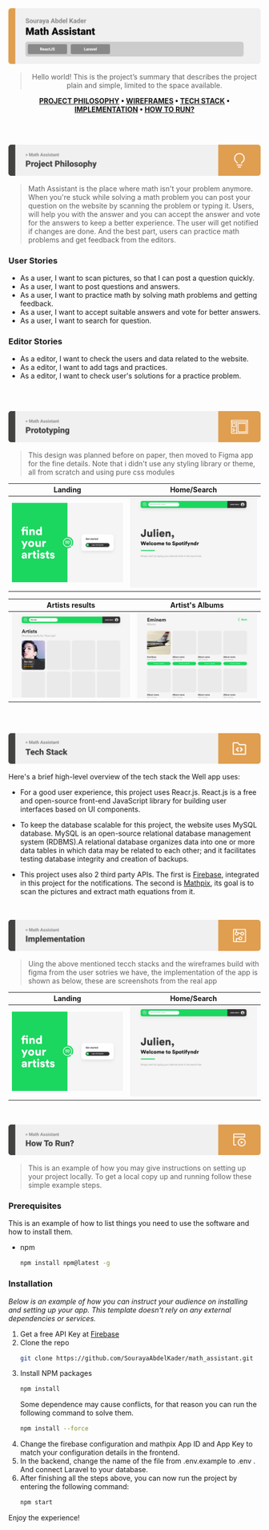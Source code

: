 <img src="./readme/title1.svg"/>

<div align="center">

> Hello world! This is the project’s summary that describes the project plain and simple, limited to the space available.

**[PROJECT PHILOSOPHY](https://github.com/julescript/well_app#-project-philosophy) • [WIREFRAMES](https://github.com/julescript/well_app#-wireframes) • [TECH STACK](https://github.com/julescript/well_app#-tech-stack) • [IMPLEMENTATION](https://github.com/julescript/well_app#-impplementation) • [HOW TO RUN?](https://github.com/julescript/well_app#-how-to-run)**

</div>

<br><br>

<img src="./readme/title2.svg"/>

> Math Assistant is the place where math isn't your problem anymore. When you're stuck while solving a math problem you can post your question on the website by scanning the problem or typing it. Users, will help you with the answer and you can accept the answer and vote for the answers to keep a better experience. The user will get notified if changes are done. And the best part, users can practice math problems and get feedback from the editors.

### User Stories

- As a user, I want to scan pictures, so that I can post a question quickly.
- As a user, I want to post questions and answers.
- As a user, I want to practice math by solving math problems and getting feedback.
- As a user, I want to accept suitable answers and vote for better answers.
- As a user, I want to search for question.

### Editor Stories

- As a editor, I want to check the users and data related to the website.
- As a editor, I want to add tags and practices.
- As a editor, I want to check user's solutions for a practice problem.

<br><br>

<img src="./readme/title3.svg"/>

> This design was planned before on paper, then moved to Figma app for the fine details.
> Note that i didn't use any styling library or theme, all from scratch and using pure css modules

| Landing                                                                                | Home/Search                                                                               |
| -------------------------------------------------------------------------------------- | ----------------------------------------------------------------------------------------- |
| ![Landing](https://github.com/julescript/spotifyndr/blob/master/demo/Landing_Page.jpg) | ![Home/Search](https://github.com/julescript/spotifyndr/blob/master/demo/Search_Page.jpg) |

| Artists results                                                                                | Artist's Albums                                                                               |
| ---------------------------------------------------------------------------------------------- | --------------------------------------------------------------------------------------------- |
| ![Artists results](https://github.com/julescript/spotifyndr/blob/master/demo/Artists_Page.jpg) | ![Artist's Albums](https://github.com/julescript/spotifyndr/blob/master/demo/Albums_Page.jpg) |

<br><br>

<img src="./readme/title4.svg"/>

Here's a brief high-level overview of the tech stack the Well app uses:

- For a good user experience, this project uses Reacr.js. React.js is a free and open-source front-end JavaScript library for building user interfaces based on UI components.

- To keep the database scalable for this project, the website uses MySQL database. MySQL is an open-source relational database management system (RDBMS).A relational database organizes data into one or more data tables in which data may be related to each other; and it facilitates testing database integrity and creation of backups.

- This project uses also 2 third party APIs. The first is [Firebase](https://firebase.google.com/), integrated in this project for the notifications. The second is [Mathpix](https://mathpix.com/), its goal is to scan the pictures and extract math equations from it.

<br><br>
<img src="./readme/title5.svg"/>

> Uing the above mentioned tecch stacks and the wireframes build with figma from the user sotries we have, the implementation of the app is shown as below, these are screenshots from the real app

| Landing                                                                                | Home/Search                                                                               |
| -------------------------------------------------------------------------------------- | ----------------------------------------------------------------------------------------- |
| ![Landing](https://github.com/julescript/spotifyndr/blob/master/demo/Landing_Page.jpg) | ![Home/Search](https://github.com/julescript/spotifyndr/blob/master/demo/Search_Page.jpg) |

<br><br>
<img src="./readme/title6.svg"/>

> This is an example of how you may give instructions on setting up your project locally.
> To get a local copy up and running follow these simple example steps.

### Prerequisites

This is an example of how to list things you need to use the software and how to install them.

- npm
  ```sh
  npm install npm@latest -g
  ```

### Installation

_Below is an example of how you can instruct your audience on installing and setting up your app. This template doesn't rely on any external dependencies or services._

1. Get a free API Key at [Firebase](https://firebase.google.com/)
2. Clone the repo
   ```sh
   git clone https://github.com/SourayaAbdelKader/math_assistant.git
   ```
3. Install NPM packages
   ```sh
   npm install
   ```
   Some dependence may cause conflicts, for that reason you can run the following command to solve them.
   ```sh
   npm install --force
   ```
4. Change the firebase configuration and mathpix App ID and App Key to match your configuration details in the frontend.
5. In the backend, change the name of the file from .env.example to .env . And connect Laravel to your database.
6. After finishing all the steps above, you can now run the project by entering the following command:
   ```sh
   npm start
   ```

Enjoy the experience!
